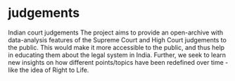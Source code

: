 judgements
==========

Indian court judgements
The project aims to provide an open-archive with data-analysis features of the Supreme Court and High Court judgements to the public. This would make it more accessible to the public, and thus help in educating them about the legal system in India. 
Further, we seek to learn new insights on how different points/topics have been redefined over time - like the idea of Right to Life. 

